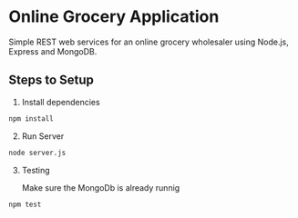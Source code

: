 # Online Grocery Application

Simple REST web services for an online grocery wholesaler using Node.js, Express and MongoDB.

## Steps to Setup

1. Install dependencies

```bash
npm install
```

2. Run Server

```bash
node server.js
```

3. Testing

    Make sure the MongoDb is already runnig

```bash
npm test
```

